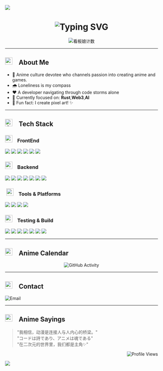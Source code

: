 <!-- 头部波浪分隔线 -->
<img src="https://capsule-render.vercel.app/api?type=waving&color=gradient&height=150&section=header&fontSize=60&animation=fadeIn" />

<!-- 头部动态标题 -->
<h1 align="center">
  <img src="https://readme-typing-svg.herokuapp.com?font=Victor+Mono&weight=600&size=30&duration=4000&pause=1000&color=FF6B9A&center=true&vCenter=true&width=500&height=70&lines=%E3%80%8C%E4%BA%8C%E6%AC%A1%E5%85%83%E3%81%AE%E4%B8%96%E7%95%8C%E3%81%B8%E3%82%88%E3%81%86%E3%81%93%E3%81%9D%EF%BC%81%E3%80%8D;%E3%80%8C%E7%A8%AE%E6%9D%91%E3%81%95%E3%82%93%E3%81%AE%E3%83%97%E3%83%AD%E3%82%B0%E3%83%A9%E3%83%9E%E3%83%BC%E3%81%A7%E3%81%99%EF%BC%81%E3%80%8D&center=true" alt="Typing SVG" />
</h1>

<p align="center">
  <img src="https://count.getloli.com/get/@trueLoving?theme=rule34" alt="看板娘计数" />
</p>

---

## <img src="https://cdn.jsdelivr.net/gh/twitter/twemoji/assets/svg/1f4da.svg" width="24" />　About Me

- 🌸 Anime culture devotee who channels passion into creating anime and games. 
- 🌧️ Loneliness is my compass  
- ❤️ A developer navigating through code storms alone  
- 🎯 Currently focused on: **Rust**,**Web3**,**AI** 
- 🎨 Fun fact: I create pixel art! ✨  


---

## <img src="https://cdn.jsdelivr.net/gh/twitter/twemoji/assets/svg/2699.svg" width="24" alt="Gear" />　Tech Stack

###  <img src="https://cdn.jsdelivr.net/gh/twitter/twemoji/assets/svg/1f5a5.svg" width="24" />　FrontEnd
<p>
  <img src="https://img.shields.io/badge/HTML5-FF6B9A?style=for-the-badge&logo=html5&logoColor=white" />
  <img src="https://img.shields.io/badge/CSS3-FF9F68?style=for-the-badge&logo=css&logoColor=white" />
  <img src="https://img.shields.io/badge/JavaScript-888888?style=for-the-badge&logo=JavaScript" />
  <img src="https://img.shields.io/badge/VueJS-123123?style=for-the-badge&logo=vuedotjs" />
  <img src="https://img.shields.io/badge/astro-345345?style=for-the-badge&logo=astro" />
  <img src="https://img.shields.io/badge/next.js-1A535C?style=for-the-badge&logo=nextdotjs&logoColor=white" />
</p>

###  <img src="https://cdn.jsdelivr.net/gh/twitter/twemoji/assets/svg/1f310.svg" width="24" />　Backend
<p>
  <img src="https://img.shields.io/badge/Node.js-339933?style=for-the-badge&logo=nodedotjs&logoColor=white" />
  <img src="https://img.shields.io/badge/Rust-F74D00?style=for-the-badge&logo=rust&logoColor=white" />
  <img src="https://img.shields.io/badge/nestjs-E0234E?style=for-the-badge&logo=nestjs" />
  <img src="https://img.shields.io/badge/mysql-4479A1?style=for-the-badge&logo=mysql&logoColor=white" />
  <img src="https://img.shields.io/badge/deno-000000?style=for-the-badge&logo=deno&logoColor=white" />
  <img src="https://img.shields.io/badge/bun-FF9E0F?style=for-the-badge&logo=bun" />
  <img src="https://img.shields.io/badge/python-3776AB?style=for-the-badge&logo=python&logoColor=white" />
</p>

### ️ <img src="https://cdn.jsdelivr.net/gh/twitter/twemoji/assets/svg/1f6e0.svg" width="24" />　Tools & Platforms
<p>
  <img src="https://img.shields.io/badge/Git-F05032?style=for-the-badge&logo=git&logoColor=white" />
  <img src="https://img.shields.io/badge/GitHub-181717?style=for-the-badge&logo=github" />
  <img src="https://img.shields.io/badge/Markdown-000000?style=for-the-badge&logo=markdown" />
  <img src="https://img.shields.io/badge/docker-2496ED?style=for-the-badge&logo=docker&logoColor=white" />
</p>

### <img src="https://cdn.jsdelivr.net/gh/twitter/twemoji/assets/svg/1f9ea.svg" width="24" />　Testing & Build

<p>
  <img src="https://img.shields.io/badge/Webpack-333333?style=for-the-badge&logo=Webpack" />
  <img src="https://img.shields.io/badge/Rollup-444444?style=for-the-badge&logo=rollupdotjs" />
  <img src="https://img.shields.io/badge/Vite-555555?style=for-the-badge&logo=Vite" />
  <img src="https://img.shields.io/badge/babel-666666?style=for-the-badge&logo=babel" />
  <img src="https://img.shields.io/badge/postcss-DD3A0A?style=for-the-badge&logo=postcss" />
  <img src="https://img.shields.io/badge/vitest-777777?style=for-the-badge&logo=vitest" />
  <img src="https://img.shields.io/badge/jest-C21325?style=for-the-badge&logo=jest&logoColor=white" />
</p>


---
<!-- 
## <img src="https://cdn.jsdelivr.net/gh/twitter/twemoji/assets/svg/1f4e6.svg" width="24" />　Projects

### 1. [Anime Community Platform](https://github.com/trueLoving/anime-community)
> Vue.js + Node.js 开发的动漫爱好者社交平台  
> ![Stars](https://img.shields.io/github/stars/trueLoving/anime-community?style=flat-square&color=FF6B9A) ![Last Commit](https://img.shields.io/github/last-commit/trueLoving/anime-community?style=flat-square)

### 2. [Pixel Art Generator](https://github.com/trueLoving/pixel-art-generator)
> 将图片转换为像素画风格的 Python 工具  
> ![Stars](https://img.shields.io/github/stars/trueLoving/pixel-art-generator?style=flat-square&color=FF9F68)

### 3. [Vtuber Model Creator](https://github.com/trueLoving/vtuber-model-creator)
> 使用 Three.js 的网页版 Vtuber 模型编辑器  
> ![Stars](https://img.shields.io/github/stars/trueLoving/vtuber-model-creator?style=flat-square&color=FFD166)

--- -->

## <img src="https://cdn.jsdelivr.net/gh/twitter/twemoji/assets/svg/1f4ac.svg" width="24" />　Anime Calendar

<!-- 使用 GitHub Actions 生成的动漫主题贡献日历 -->
<p align="center">
  <img src="https://github-readme-activity-graph.vercel.app/graph?username=trueLoving&theme=github-dark&bg_color=1a1a2e&color=F8F7FF&line=FF6B9A&point=FFD166&area=true&hide_border=true" alt="GitHub Activity" />
</p>

---
<!-- 
## <img src="https://cdn.jsdelivr.net/gh/twitter/twemoji/assets/svg/1f3a8.svg" width="24" />　作品展示

### 像素画作品
<p align="center">
  <img src="https://raw.githubusercontent.com/trueLoving/pixel-art/main/works/sailor-moon.png" width="150" alt="Sailor Moon" />
  <img src="https://raw.githubusercontent.com/trueLoving/pixel-art/main/works/genshin-qiqi.png" width="150" alt="Genshin Qiqi" />
  <img src="https://raw.githubusercontent.com/trueLoving/pixel-art/main/works/evangelion-unit-01.png" width="150" alt="Evangelion" />
</p> -->
<!-- 
### Live2D 看板娘
<p align="center">
  <a href="https://trueLoving.github.io/live2d-showcase" target="_blank">
    <img src="https://raw.githubusercontent.com/trueLoving/live2d-showcase/main/preview.gif" width="300" alt="Live2D Preview" />
  </a>
  <br>
  <i>点击与我的看板娘互动！(GitHub Pages)</i>
</p>

--- -->

## <img src="https://cdn.jsdelivr.net/gh/twitter/twemoji/assets/svg/260e.svg" width="24" />　Contact

<p>
  <a>
    <img src="https://img.shields.io/badge/Email-D14836?style=for-the-badge&logo=gmail&logoColor=white" alt="Email" />
  </a>
</p>

---

## <img src="https://cdn.jsdelivr.net/gh/twitter/twemoji/assets/svg/1f4dd.svg" width="24" />　Anime Sayings

> "我相信，动漫是连接人与人内心的桥梁。"  
> "コードは詩であり、アニメは魂である"  
> "在二次元的世界里，我们都是主角✨"

<p align="right">
  <img src="https://komarev.com/ghpvc/?username=trueLoving&label=Profile+Views&color=FF6B9A&style=flat-square" alt="Profile Views" />
</p>

<!-- 底部波浪分隔线 -->
<img src="https://capsule-render.vercel.app/api?type=waving&color=gradient&height=150&section=footer&fontSize=60&animation=fadeIn" />